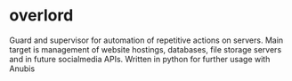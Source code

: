 # overlord
Guard and supervisor for automation of repetitive actions on servers. Main target is management of website hostings, databases, file storage servers and in future socialmedia APIs. Written in python for further usage with Anubis
